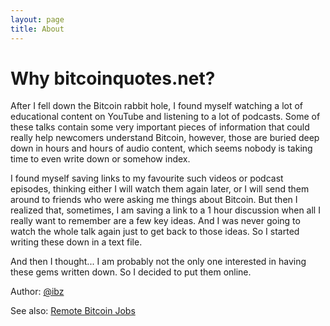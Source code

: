 ```yaml
---
layout: page
title: About
---
```


Why bitcoinquotes.net?
===

After I fell down the Bitcoin rabbit hole, I found myself watching a lot of educational content on YouTube and listening to a lot of podcasts. Some of these talks contain some very important pieces of information that could really help newcomers understand Bitcoin, however, those are buried deep down in hours and hours of audio content, which seems nobody is taking time to even write down or somehow index.

I found myself saving links to my favourite such videos or podcast episodes, thinking either I will watch them again later, or I will send them around to friends who were asking me things about Bitcoin. But then I realized that, sometimes, I am saving a link to a 1 hour discussion when all I really want to remember are a few key ideas. And I was never going to watch the whole talk again just to get back to those ideas. So I started writing these down in a text file.

And then I thought... I am probably not the only one interested in having these gems written down. So I decided to put them online.

Author: [@ibz](http://twitter.com/ibz)

See also: [Remote Bitcoin Jobs](http://remotebitcoinjobs.com)